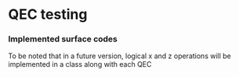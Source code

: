 # QEC testing

### Implemented surface codes

To be noted that in a future version, logical x and z operations will be implemented in a
class along with each QEC
